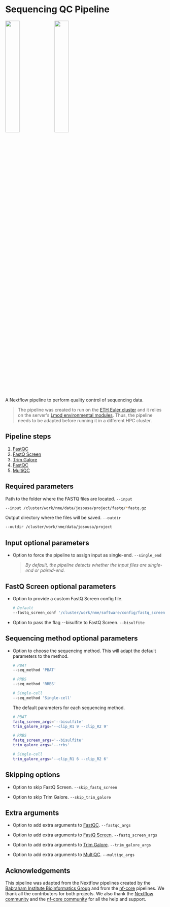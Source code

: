 # Sequencing QC Pipeline

<img width="30%" src="https://raw.githubusercontent.com/nextflow-io/trademark/master/nextflow2014_no-bg.png" />
<img width="30%" src="https://tower.nf/assets/nf-tower-black.svg" />

A Nextflow pipeline to perform quality control of sequencing data.

>The pipeline was created to run on the [ETH Euler cluster](https://scicomp.ethz.ch/wiki/Euler) and it relies on the server's [Lmod environmental modules](https://lmod.readthedocs.io/en/latest/). Thus, the pipeline needs to be adapted before running it in a different HPC cluster.

## Pipeline steps
1. [FastQC](https://www.bioinformatics.babraham.ac.uk/projects/fastqc/)
2. [FastQ Screen](https://www.bioinformatics.babraham.ac.uk/projects/fastq_screen/)
3. [Trim Galore](https://www.bioinformatics.babraham.ac.uk/projects/trim_galore/)
4. [FastQC](https://www.bioinformatics.babraham.ac.uk/projects/fastqc/)
5. [MultiQC](https://multiqc.info/)

## Required parameters

Path to the folder where the FASTQ files are located.
`--input`
``` bash
--input /cluster/work/nme/data/josousa/project/fastq/*fastq.gz
```

Output directory where the files will be saved.
`--outdir`
``` bash
--outdir /cluster/work/nme/data/josousa/project
```

## Input optional parameters

- Option to force the pipeline to assign input as single-end.
`--single_end`

    >_By default, the pipeline detects whether the input files are single-end or paired-end._

## FastQ Screen optional parameters

- Option to provide a custom FastQ Screen config file.
    ``` bash
    # Default
    --fastq_screen_conf '/cluster/work/nme/software/config/fastq_screen.conf'
    ```

- Option to pass the flag --bisulfite to FastQ Screen.
`--bisulfite`

## Sequencing method optional parameters

- Option to choose the sequencing method. This will adapt the default parameters to the method.
    ``` bash
    # PBAT
    --seq_method 'PBAT'

    # RRBS
    --seq_method 'RRBS'

    # Single-cell
    --seq_method 'Single-cell'
    ```

    The default parameters for each sequencing method.

    ```bash
    # PBAT 
    fastq_screen_args='--bisulfite'
    trim_galore_args='--clip_R1 9 --clip_R2 9'

    # RRBS
    fastq_screen_args='--bisulfite'
    trim_galore_args='--rrbs'

    # Single-cell
    trim_galore_args='--clip_R1 6 --clip_R2 6'
    ```

## Skipping options
- Option to skip FastQ Screen. 
`--skip_fastq_screen`

- Option to skip Trim Galore. 
`--skip_trim_galore`


## Extra arguments
- Option to add extra arguments to [FastQC](https://www.bioinformatics.babraham.ac.uk/projects/fastqc/).
`--fastqc_args`

- Option to add extra arguments to [FastQ Screen](https://www.bioinformatics.babraham.ac.uk/projects/fastq_screen/).
`--fastq_screen_args`

- Option to add extra arguments to [Trim Galore](https://www.bioinformatics.babraham.ac.uk/projects/trim_galore/).
`--trim_galore_args`

- Option to add extra arguments to [MultiQC](https://multiqc.info/).
`--multiqc_args`

## Acknowledgements
This pipeline was adapted from the Nextflow pipelines created by the [Babraham Institute Bioinformatics Group](https://github.com/s-andrews/nextflow_pipelines) and from the [nf-core](https://nf-co.re/) pipelines. We thank all the contributors for both projects. We also thank the [Nextflow community](https://nextflow.slack.com/join) and the [nf-core community](https://nf-co.re/join) for all the help and support.

